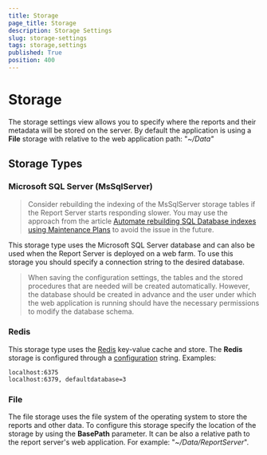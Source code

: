 ```yaml
---
title: Storage
page_title: Storage
description: Storage Settings
slug: storage-settings
tags: storage,settings
published: True
position: 400
---
```


# Storage

The storage settings view allows you to specify where the reports and their metadata will be stored on the server. By default the application is using a **File** storage with relative to the web application path: "_~/Data"_

## Storage Types

### Microsoft SQL Server (MsSqlServer)

> Consider rebuilding the indexing of the MsSqlServer storage tables if the Report Server starts responding slower. You may use the approach from the article [Automate rebuilding SQL Database indexes using Maintenance Plans](https://www.sqlshack.com/automate-rebuild-indexes-of-sql-database-using-maintenance-plans/) to avoid the issue in the future.

This storage type uses the Microsoft SQL Server database and can also be used when the Report Server is deployed on a web farm.
To use this storage you should specify a connection string to the desired database.  

> When saving the configuration settings, the tables and the stored procedures that are needed will be created automatically. However, the database should be created in advance and the user under which the web application is running should have the necessary permissions to modify the database schema.

### Redis

This storage type uses the [Redis](http://redis.io/) key-value cache and store. The **Redis** storage is configured through a [configuration](https://stackexchange.github.io/StackExchange.Redis/Configuration.html) string.
Examples: 
````
localhost:6375
localhost:6379, defaultdatabase=3
````

### File

Тhe file storage uses the file system of the operating system to store the reports and other data. To configure this storage specify the location of the storage by using the **BasePath** parameter. 
It can be also a relative path to the report server's web application. For example: "_~/Data/ReportServer_".
